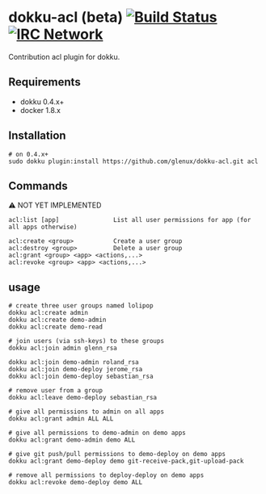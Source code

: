 # dokku-acl (beta) [![Build Status](https://img.shields.io/travis/dokku/dokku-acl.svg?branch=master "Build Status")](https://travis-ci.org/dokku/dokku-acl) [![IRC Network](https://img.shields.io/badge/irc-freenode-blue.svg "IRC Freenode")](https://webchat.freenode.net/?channels=dokku)

Contribution acl plugin for dokku.

## Requirements

- dokku 0.4.x+
- docker 1.8.x

## Installation

```shell
# on 0.4.x+
sudo dokku plugin:install https://github.com/glenux/dokku-acl.git acl
```

## Commands

:warning: NOT YET IMPLEMENTED

```
acl:list [app]               List all user permissions for app (for all apps otherwise)

acl:create <group>           Create a user group
acl:destroy <group>          Delete a user group
acl:grant <group> <app> <actions,...> 
acl:revoke <group> <app> <actions,...> 
```

## usage

```shell
# create three user groups named lolipop
dokku acl:create admin
dokku acl:create demo-admin
dokku acl:create demo-read

# join users (via ssh-keys) to these groups
dokku acl:join admin glenn_rsa

dokku acl:join demo-admin roland_rsa
dokku acl:join demo-deploy jerome_rsa
dokku acl:join demo-deploy sebastian_rsa

# remove user from a group
dokku acl:leave demo-deploy sebastian_rsa

# give all permissions to admin on all apps
dokku acl:grant admin ALL ALL

# give all permissions to demo-admin on demo apps
dokku acl:grant demo-admin demo ALL

# give git push/pull permissions to demo-deploy on demo apps
dokku acl:grant demo-deploy demo git-receive-pack,git-upload-pack

# remove all permissions to deploy-deploy on demo apps
dokku acl:revoke demo-deploy demo ALL 
```

